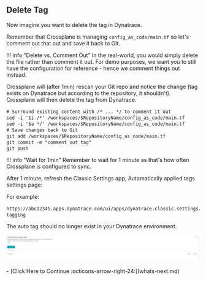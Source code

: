 ## Delete Tag

Now imagine you want to delete the tag in Dynatrace.

Remember that Crossplane is managing `config_as_code/main.tf` so let's comment out that out and save it back to Git.

!!! info "Delete vs. Comment Out"
    In the real-world, you would simply delete the file rather than comment it out.
    For demo purposes, we want you to still have the configuration for reference - hence we comment things out instead.

Crossplane will (after 1min) rescan your Git repo and notice the change (tag exists on Dynatrace but according to the repository, it shouldn't). Crossplane will then delete the tag from Dynatrace.

```{ "name": "comment out tag" }
# Surround existing content with /* ... */ to comment it out
sed -i '1i /*' /workspaces/$RepositoryName/config_as_code/main.tf
sed -i '$a */' /workspaces/$RepositoryName/config_as_code/main.tf
# Save changes back to Git
git add /workspaces/$RepositoryName/config_as_code/main.tf
git commit -m "comment out tag"
git push
```

!!! info "Wait for 1min"
    Remember to wait for 1 minute as that's how often Crossplane is configured to sync.

After 1 minute, refresh the Classic Settings app, Automatically applied tags settings page:

For example:
```
https://abc12345.apps.dynatrace.com/ui/apps/dynatrace.classic.settings/ui/settings/builtin:tags.auto-tagging
```

The auto tag should no longer exist in your Dynatrace environment.

![tag deleted](images/dt-tag-deleted.png)

<div class="grid cards" markdown>
- [Click Here to Continue :octicons-arrow-right-24:](whats-next.md)
</div>
